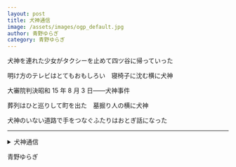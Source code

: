 ```yaml
---
layout: post
title: 犬神通信
image: /assets/images/ogp_default.jpg
author: 青野ゆらぎ
category: 青野ゆらぎ
---
```


<div class="tanka-area"><div class="tanka">
<p>犬神を連れた少女がタクシーを止めて四ツ谷に帰っていった</p>

<p>明け方のテレビはとてもおもしろい　寝椅子に沈む横に犬神</p>

<p>大審院判決昭和 <span class="tate-chu-yoko">15</span> 年 <span class="tate-chu-yoko">8</span> 月 <span class="tate-chu-yoko">3</span> 日<span class="dash">—</span>—犬神事件</p>

<p>葬列はひと巡りして町を出た　墓掘り人の横に犬神</p>

<p>犬神のいない道路で手をつなぐふたりはおとぎ話になった</p>

</div></div>

---

<details><summary>犬神通信</summary>

犬神を連れた少女がタクシーを止めて四ツ谷に帰っていった<br/>
明け方のテレビはとてもおもしろい　寝椅子に沈む横に犬神<br/>
大審院判決昭和 15 年 8 月 3 日——犬神事件<br/>
葬列はひと巡りして町を出た　墓掘り人の横に犬神<br/>
犬神のいない道路で手をつなぐふたりはおとぎ話になった<br/>
<br/>

</details>

青野ゆらぎ
